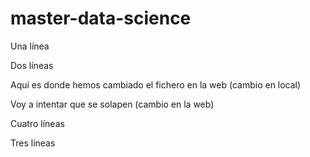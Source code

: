 # master-data-science

Una línea

Dos líneas

Aquí es donde hemos cambiado el fichero en la web (cambio en local)

Voy a intentar que se solapen  (cambio en la web)

Cuatro líneas

Tres líneas
